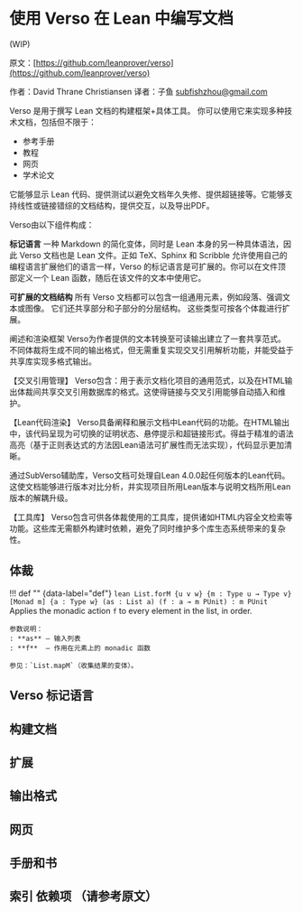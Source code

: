 # 使用 Verso 在 Lean 中编写文档

(WIP)

原文：[https://github.com/leanprover/verso](https://github.com/leanprover/verso)

作者：David Thrane Christiansen 译者：子鱼 subfishzhou@gmail.com

Verso 是用于撰写 Lean 文档的构建框架+具体工具。 你可以使用它来实现多种技术文档，包括但不限于：
- 参考手册
- 教程
- 网页
- 学术论文

它能够显示 Lean 代码、提供测试以避免文档年久失修、提供超链接等。它能够支持线性或链接错综的文档结构，提供交互，以及导出PDF。

Verso由以下组件构成：

**标记语言** 一种 Markdown 的简化变体，同时是 Lean 本身的另一种具体语法，因此 Verso 文档也是 Lean 文件。正如 TeX、Sphinx 和 Scribble 允许使用自己的编程语言扩展他们的语言一样，Verso 的标记语言是可扩展的。你可以在文件顶部定义一个 Lean 函数，随后在该文件的文本中使用它。

**可扩展的文档结构** 所有 Verso 文档都可以包含一组通用元素，例如段落、强调文本或图像。 它们还共享部分和子部分的分层结构。 这些类型可按各个体裁进行扩展。

阐述和渲染框架
Verso为作者提供的文本转换至可读输出建立了一套共享范式。不同体裁将生成不同的输出格式，但无需重复实现交叉引用解析功能，并能受益于共享库实现多格式输出。

【交叉引用管理】
Verso包含：用于表示文档化项目的通用范式，以及在HTML输出体裁间共享交叉引用数据库的格式。这使得链接与交叉引用能够自动插入和维护。

【Lean代码渲染】
Verso具备阐释和展示文档中Lean代码的功能。在HTML输出中，该代码呈现为可切换的证明状态、悬停提示和超链接形式。得益于精准的语法高亮（基于正则表达式的方法因Lean语法可扩展性而无法实现），代码显示更加清晰。

通过SubVerso辅助库，Verso文档可处理自Lean 4.0.0起任何版本的Lean代码。这使文档能够进行版本对比分析，并实现项目所用Lean版本与说明文档所用Lean版本的解耦升级。

【工具库】
Verso包含可供各体裁使用的工具库，提供诸如HTML内容全文检索等功能。这些库无需额外构建时依赖，避免了同时维护多个库生态系统带来的复杂性。

## 体裁

!!! def "" {data-label="def"}
    ```lean
    List.forM {u v w} {m : Type u → Type v} [Monad m]
    {a : Type w} (as : List a) (f : a → m PUnit) : m PUnit
    ```
    Applies the monadic action `f` to every element in the list, in order.

    参数说明：
    : **as** — 输入列表
    : **f**  — 作用在元素上的 monadic 函数

    参见：`List.mapM`（收集结果的变体）。

## Verso 标记语言

## 构建文档

## 扩展

## 输出格式

## 网页

## 手册和书

## 索引 依赖项 （请参考原文）